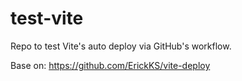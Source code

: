 # test-vite
Repo to test Vite's auto deploy via GitHub's workflow.

Base on: https://github.com/ErickKS/vite-deploy
